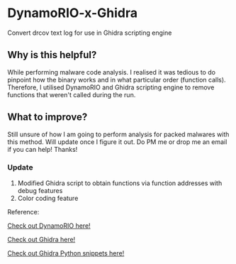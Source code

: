 # DynamoRIO-x-Ghidra
Convert drcov text log for use in Ghidra scripting engine

## Why is this helpful?
While performing malware code analysis. I realised it was tedious to do pinpoint how the binary works and in what particular order (function calls). Therefore, I utilised DynamoRIO and Ghidra scripting engine to remove functions that weren't called during the run.

## What to improve?
Still unsure of how I am going to perform analysis for packed malwares with this method. Will update once I figure it out.
Do PM me or drop me an email if you can help! Thanks!

### Update
1. Modified Ghidra script to obtain functions via function addresses with debug features
2. Color coding feature

Reference:

[Check out DynamoRIO here!](https://dynamorio.org/)

[Check out Ghidra here!](https://ghidra-sre.org/)

[Check out Ghidra Python snippets here!](https://github.com/HackOvert/GhidraSnippets)
